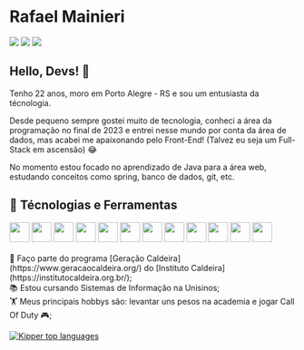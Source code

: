 <h1>Rafael Mainieri</h1>

<div>
<a href="https://instagram.com/rafael.mainieri" target="_blank"><img loading="lazy" src="https://img.shields.io/badge/-Instagram-%23E4405F?style=for-the-badge&logo=instagram&logoColor=white" target="_blank"></a>
<a href="https://www.linkedin.com/in/rafael-mainieri-97079b224/" target="_blank"><img loading="lazy" src="https://img.shields.io/badge/-LinkedIn-%230077B5?style=for-the-badge&logo=linkedin&logoColor=white" target="_blank"></a>  
<a href = "mailto:rafasolmainieri@gmail.com"><img loading="lazy" src="https://img.shields.io/badge/Gmail-D14836?style=for-the-badge&logo=gmail&logoColor=white" target="_blank"></a>
</div>

<h2>Hello, Devs! 🤙</h2>
<p>Tenho 22 anos, moro em Porto Alegre - RS e sou um entusiasta da técnologia.</p> 
<p>Desde pequeno sempre gostei muito de tecnologia, conheci a área da programação no final de 2023 e entrei nesse mundo por conta da área de dados, mas acabei me apaixonando pelo Front-End! (Talvez eu seja um Full-Stack em ascensão) 😂</p>
<p>No momento estou focado no aprendizado de Java para a área web, estudando conceitos como spring, banco de dados, git, etc.</p>

<h2>🔨 Técnologias e Ferramentas</h2> 

<div>
 <img src="https://cdn.jsdelivr.net/gh/devicons/devicon@latest/icons/java/java-original.svg" width="35" height="35"/>
 <img src="https://cdn.jsdelivr.net/gh/devicons/devicon@latest/icons/spring/spring-original.svg" width="35" height="35"/>
 <img src="https://cdn.jsdelivr.net/gh/devicons/devicon@latest/icons/maven/maven-original.svg" width="35" height="35"/>
 <img src="https://cdn.jsdelivr.net/gh/devicons/devicon@latest/icons/javascript/javascript-original.svg" width="35" height="35"/>
 <img src="https://cdn.jsdelivr.net/gh/devicons/devicon@latest/icons/html5/html5-original.svg" width="35" height="35""/>
 <img src="https://cdn.jsdelivr.net/gh/devicons/devicon@latest/icons/css3/css3-original.svg" width="35" height="35"/>
 <img src="https://cdn.jsdelivr.net/gh/devicons/devicon@latest/icons/python/python-original.svg" width="35" height="35"/>
 <img src="https://cdn.jsdelivr.net/gh/devicons/devicon@latest/icons/git/git-original.svg" width="35" height="35"/>
 <img src="https://cdn.jsdelivr.net/gh/devicons/devicon@latest/icons/nodejs/nodejs-original.svg" width="35" height="35"/>
 <img src="https://cdn.jsdelivr.net/gh/devicons/devicon@latest/icons/microsoftsqlserver/microsoftsqlserver-original.svg" width="35" height="35"/>  
 <img src="https://cdn.jsdelivr.net/gh/devicons/devicon@latest/icons/postgresql/postgresql-original.svg" width="35" height="35"/>
 <img src="https://cdn.jsdelivr.net/gh/devicons/devicon@latest/icons/postman/postman-original.svg" width="35" height="35"/>
</div>

<br>
💚 Faço parte do programa [Geração Caldeira](https://www.geracaocaldeira.org/) do [Instituto Caldeira](https://institutocaldeira.org.br/);<br>
📚 Estou cursando Sistemas de Informação na Unisinos;<br>
🏋️ Meus principais hobbys são: levantar uns pesos na academia e jogar Call Of Duty 🎮; 
<br>

[![Kipper top languages](https://github-readme-stats.vercel.app/api/top-langs/?username=RafaelMainieri&theme=dracula)](https://github.com/anuraghazra/github-readme-stats)
<!---
RafaelMainieri/RafaelMainieri is a ✨ special ✨ repository because its `README.md` (this file) appears on your GitHub profile.
You can click the Preview link to take a look at your changes.
--->
